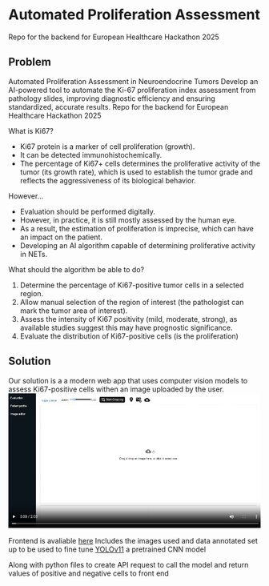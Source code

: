 # Automated Proliferation Assessment 

Repo for the backend for European Healthcare Hackathon 2025

## Problem
Automated Proliferation Assessment in Neuroendocrine Tumors
Develop an AI-powered tool to automate the Ki-67 proliferation index assessment from pathology slides, improving diagnostic efficiency and ensuring standardized, accurate results.
Repo for the backend for European Healthcare Hackathon 2025

What is Ki67?
- Ki67 protein is a marker of cell proliferation (growth).
- It can be detected immunohistochemically.
- The percentage of Ki67+ cells determines the proliferative 
activity of the tumor (its growth rate), which is used to 
establish the tumor grade and reflects the aggressiveness of 
its biological behavior.

However...

- Evaluation should be performed digitally.
- However, in practice, it is still mostly assessed by the human 
eye.
- As a result, the estimation of proliferation is imprecise, which 
can have an impact on the patient.
- Developing an AI algorithm capable of determining proliferative 
activity in NETs.

What should the algorithm be able to do?
1) Determine the percentage of Ki67-positive tumor cells in a 
selected region.
2) Allow manual selection of the region of interest (the pathologist 
can mark the tumor area of interest).
3) Assess the intensity of Ki67 positivity (mild, moderate, strong), as 
available studies suggest this may have prognostic significance.
4) Evaluate the distribution of Ki67-positive cells (is the proliferation)

## Solution

Our solution is a a modern web app that uses computer vision models to assess Ki67-positive cells withen an image uploaded by the user.
[![Play](https://github.com/Takosaga/EHH-2025/blob/main/play.png)](https://github.com/Takosaga/EHH-2025/blob/main/demo.webm)


Frontend is avaliable [here](https://github.com/lukascer/Automated-Proliferation-Assessment)
Includes the images used and data annotated set up to be used to fine tune [YOLOv11](https://docs.ultralytics.com/models/yolo11/) a pretrained CNN model

Along with python files to create API request to call the model and return values of positive and negative cells to front end
